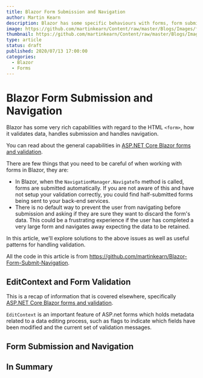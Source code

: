 ```yaml
---
title: Blazor Form Submission and Navigation
author: Martin Kearn
description: Blazor has some specific behaviours with forms, form submission, validation and navigating away. In this article, we'll go through these behaviours and how to work with them.
image: https://github.com/martinkearn/Content/raw/master/Blogs/Images/forms.jpg
thumbnail: https://github.com/martinkearn/Content/raw/master/Blogs/Images/forms_thumb.jpg
type: article
status: draft
published: 2020/07/13 17:00:00
categories: 
  - Blazor
  - Forms
---
```


# Blazor Form Submission and Navigation

Blazor has some very rich capabilities with regard to the HTML `<form>`, how it validates data, handles submission and handles navigation. 

You can read about the general capabilities in [ASP.NET Core Blazor forms and validation](https://docs.microsoft.com/en-us/aspnet/core/blazor/forms-validation?view=aspnetcore-3.1).

There are few things that you need to be careful of when working with forms in Blazor, they are:

- In Blazor, when the `NavigationManager.NavigateTo` method is called, forms are submitted automatically. If you are not aware of this and have not setup your validation correctly, you could find half-submitted forms being sent to your back-end services.
- There is no default way to prevent the user from navigating before submission and asking if they are sure they want to discard the form's data. This could be a frustrating experience if the user has completed a very large form and navigates away expecting the data to be retained.

In this article, we'll explore solutions to the above issues as well as useful patterns for handling validation.

All the code in this article is from https://github.com/martinkearn/Blazor-Form-Submit-Navigation.

## EditContext and Form Validation

This is a recap of information that is covered elsewhere, specifically [ASP.NET Core Blazor forms and validation](https://docs.microsoft.com/en-us/aspnet/core/blazor/forms-validation?view=aspnetcore-3.1).

`EditContext` is an important feature of ASP.net forms which holds metadata related to a data editing process, such as flags to indicate which fields have been modified and the current set of validation messages. 



## Form Submission and Navigation



## In Summary


